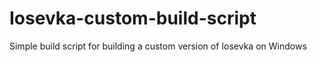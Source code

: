 # Iosevka-custom-build-script
Simple build script for building a custom version of Iosevka on Windows
